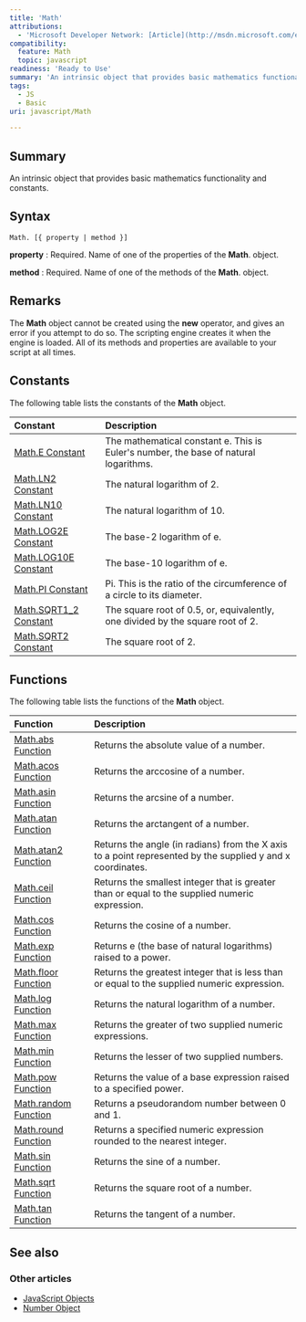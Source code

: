 ```yaml
---
title: 'Math'
attributions:
  - 'Microsoft Developer Network: [Article](http://msdn.microsoft.com/en-us/library/ie/b272f386(v=vs.94).aspx)'
compatibility:
  feature: Math
  topic: javascript
readiness: 'Ready to Use'
summary: 'An intrinsic object that provides basic mathematics functionality and constants.'
tags:
  - JS
  - Basic
uri: javascript/Math

---
```

## Summary

An intrinsic object that provides basic mathematics functionality and constants.

## Syntax

    Math. [{ property | method }]

**property**
:   Required. Name of one of the properties of the **Math**. object.

**method**
:   Required. Name of one of the methods of the **Math**. object.

## Remarks

The **Math** object cannot be created using the **new** operator, and gives an error if you attempt to do so. The scripting engine creates it when the engine is loaded. All of its methods and properties are available to your script at all times.

## Constants

The following table lists the constants of the **Math** object.

|Constant|Description|
|:-------|:----------|
|[Math.E Constant](/javascript/Math/constants)|The mathematical constant e. This is Euler's number, the base of natural logarithms.|
|[Math.LN2 Constant](/javascript/Math/constants)|The natural logarithm of 2.|
|[Math.LN10 Constant](/javascript/Math/constants)|The natural logarithm of 10.|
|[Math.LOG2E Constant](/javascript/Math/constants)|The base-2 logarithm of e.|
|[Math.LOG10E Constant](/javascript/Math/constants)|The base-10 logarithm of e.|
|[Math.PI Constant](/javascript/Math/constants)|Pi. This is the ratio of the circumference of a circle to its diameter.|
|[Math.SQRT1\_2 Constant](/javascript/Math/constants)|The square root of 0.5, or, equivalently, one divided by the square root of 2.|
|[Math.SQRT2 Constant](/javascript/Math/constants)|The square root of 2.|

## Functions

The following table lists the functions of the **Math** object.

|Function|Description|
|:-------|:----------|
|[Math.abs Function](/javascript/Math/abs)|Returns the absolute value of a number.|
|[Math.acos Function](/javascript/Math/acos)|Returns the arccosine of a number.|
|[Math.asin Function](/javascript/Math/asin)|Returns the arcsine of a number.|
|[Math.atan Function](/javascript/Math/atan)|Returns the arctangent of a number.|
|[Math.atan2 Function](/javascript/Math/atan2)|Returns the angle (in radians) from the X axis to a point represented by the supplied y and x coordinates.|
|[Math.ceil Function](/javascript/Math/ceil)|Returns the smallest integer that is greater than or equal to the supplied numeric expression.|
|[Math.cos Function](/javascript/Math/cos)|Returns the cosine of a number.|
|[Math.exp Function](/javascript/Math/exp)|Returns e (the base of natural logarithms) raised to a power.|
|[Math.floor Function](/javascript/Math/floor)|Returns the greatest integer that is less than or equal to the supplied numeric expression.|
|[Math.log Function](/javascript/Math/log)|Returns the natural logarithm of a number.|
|[Math.max Function](/javascript/Math/max)|Returns the greater of two supplied numeric expressions.|
|[Math.min Function](/javascript/Math/min)|Returns the lesser of two supplied numbers.|
|[Math.pow Function](/javascript/Math/pow)|Returns the value of a base expression raised to a specified power.|
|[Math.random Function](/javascript/Math/random)|Returns a pseudorandom number between 0 and 1.|
|[Math.round Function](/javascript/Math/round)|Returns a specified numeric expression rounded to the nearest integer.|
|[Math.sin Function](/javascript/Math/sin)|Returns the sine of a number.|
|[Math.sqrt Function](/javascript/Math/sqrt)|Returns the square root of a number.|
|[Math.tan Function](/javascript/Math/tan)|Returns the tangent of a number.|

## See also

### Other articles

-   [JavaScript Objects](/javascript/objects)
-   [Number Object](/javascript/Number)

